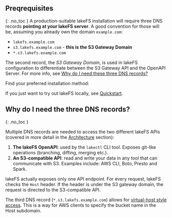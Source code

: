 ## Preqrequisites

{: .no_toc }
A production-suitable lakeFS installation will require three DNS records **pointing at your lakeFS server**.
A good convention for those will be, assuming you already own the domain `example.com`:

* `lakefs.example.com`
* `s3.lakefs.example.com` - **this is the S3 Gateway Domain**
* `*.s3.lakefs.example.com`

The second record, the *S3 Gateway Domain*, is used in lakeFS configuration to differentiate between the S3 Gateway API and the OpenAPI Server. For more info, see [Why do I need these three DNS records?](#why-do-i-need-the-three-dns-records)

Find your preferred installation method:

If you just want to try out lakeFS locally, see [Quickstart](../quickstart/index.md).

## Why do I need the three DNS records?
{: .no_toc }

Multiple DNS records are needed to access the two different lakeFS APIs (covered in more detail in the [Architecture](../architecture/overview.md) section):

1. **The lakeFS OpenAPI**: used by the `lakectl` CLI tool. Exposes git-like operations (branching, diffing, merging etc.).
1. **An S3-compatible API**: read and write your data in any tool that can communicate with S3. Examples include: AWS CLI, Boto, Presto and Spark.

lakeFS actually exposes only one API endpoint. For every request, lakeFS checks the `Host` header.
If the header is under the S3 gateway domain, the request is directed to the S3-compatible API.

The third DNS record (`*.s3.lakefs.example.com`) allows for [virtual-host style access](https://docs.aws.amazon.com/AmazonS3/latest/userguide/VirtualHosting.html). This is a way for AWS clients to specify the bucket name in the Host subdomain.
